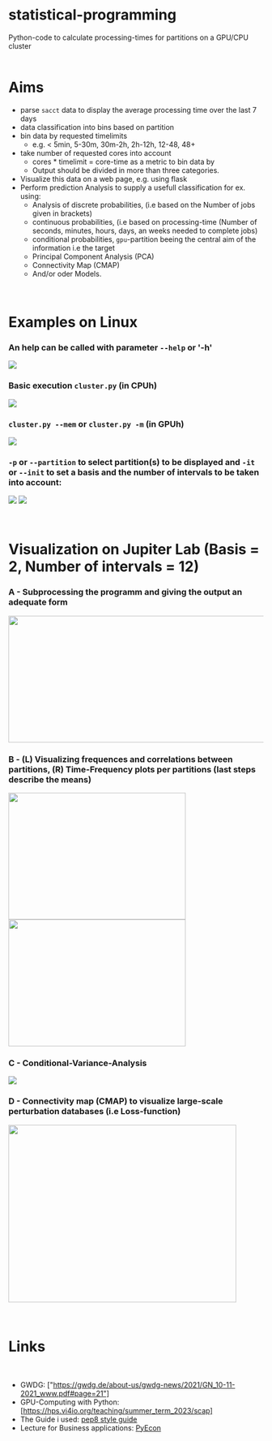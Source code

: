 # statistical-programming
Python-code to calculate processing-times for partitions on a GPU/CPU cluster
<br><br>

# Aims
  * parse `sacct` data to display the average processing time over the last 7 days
  * data classification into bins based on partition
  * bin data by requested timelimits
    * e.g. < 5min, 5-30m, 30m-2h, 2h-12h, 12-48, 48+
  * take number of requested cores into account
    * cores * timelimit = core-time as a metric to bin data by
    * Output should be divided in more than three categories.
* Visualize this data on a web page, e.g. using flask
* Perform prediction Analysis to supply a usefull classification for ex. using:
    * Analysis of discrete probabilities, (i.e based on the Number of jobs given in brackets)
    * continuous probabilities, (i.e based on processing-time (Number of seconds, minutes, hours, days, an weeks needed to complete jobs)
    * conditional probabilities, `gpu`-partition beeing the central aim of the information i.e the target
    * Principal Component Analysis (PCA)
    * Connectivity Map (CMAP)
    * And/or oder Models.
<br>

# Examples on Linux

### An help can be called with parameter `--help` or '-h'

<p >
  <img src="https://github.com/etchoum9519/statistical-programming/assets/157910011/e5f9f8cf-79db-499e-9ac2-67143b168abb">
</p>

### Basic execution `cluster.py` (in CPUh)

<p >
  <img src="https://github.com/etchoum9519/statistical-programming/assets/157910011/79f1ea67-9d17-42eb-8419-25dc4a9e6af7">
</p>

### `cluster.py --mem` or `cluster.py -m` (in GPUh)

<p >
  <img src="https://github.com/etchoum9519/statistical-programming/assets/157910011/344776f5-fd44-4e36-9744-7ea2d514d501">
</p>


### `-p` or `--partition` to select partition(s) to be displayed and `-it` or `--init` to set a basis and the number of intervals to be taken into account:

<p >
<img src="https://github.com/etchoum9519/statistical-programming/assets/157910011/276677c9-f07b-4137-93e4-65ba41e26552"  /> <img src="https://github.com/etchoum9519/statistical-programming/assets/157910011/b2ed7c7a-4b16-4405-b2b9-14ce5c4df502"  />
</p>
<br>

# Visualization on Jupiter Lab (Basis = 2, Number of intervals = 12)
### A - Subprocessing the programm and giving the output an adequate form

<p >
<img width="800" height="250"  src="https://github.com/etchoum9519/statistical-programming/assets/157910011/bb36c7b6-3a78-40f0-b007-a1fada923fa3"  /> 
</p>

### B - (L) Visualizing frequences and correlations between partitions, (R) Time-Frequency plots per partitions (last steps describe the means)

<p >
<img width="350" height="250" src="https://github.com/etchoum9519/statistical-programming/assets/157910011/0fa9262a-d70e-4c35-9c4d-7922f0d78c26"  />        <img width="350" height="250" src="https://github.com/etchoum9519/statistical-programming/assets/157910011/ea10a355-1071-41b2-ae25-a2671b8016b6"  />
</p>





### C - Conditional-Variance-Analysis

<p >
<img src="https://github.com/etchoum9519/statistical-programming/assets/157910011/be62ea34-025b-4044-8add-fb8ac9d950bd"/>
 </p>



### D - Connectivity map (CMAP) to visualize large-scale perturbation databases (i.e Loss-function)

<p >
<img width="450" height="350" src="https://github.com/etchoum9519/statistical-programming/assets/157910011/1205c8d5-4b58-4f0e-9a60-519d4d13f744"  />
</p>

<br>

# Links
<br>

* GWDG: ["https://gwdg.de/about-us/gwdg-news/2021/GN_10-11-2021_www.pdf#page=21"]
* GPU-Computing with Python: [https://hps.vi4io.org/teaching/summer_term_2023/scap]
* The Guide i used: [pep8 style guide](https://www.python.org/dev/peps/pep-0008/)
* Lecture for Business applications: [PyEcon](https://pyecon.org/lecture/)
